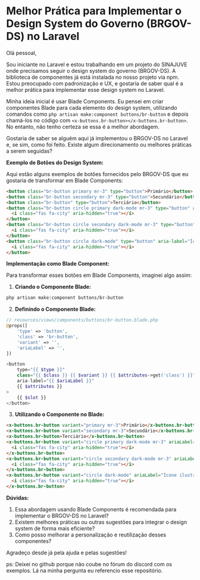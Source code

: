 # Melhor Prática para Implementar o Design System do Governo (BRGOV-DS) no Laravel

Olá pessoal,

Sou iniciante no Laravel e estou trabalhando em um projeto do SINAJUVE onde precisamos seguir o design system do governo (BRGOV-DS). A biblioteca de componentes já está instalada no nosso projeto via npm. Estou preocupado com padronização e UX, e gostaria de saber qual é a melhor prática para implementar esse design system no Laravel.

Minha ideia inicial é usar Blade Components. Eu pensei em criar componentes Blade para cada elemento do design system, utilizando comandos como `php artisan make:component buttons/br-button` e depois chamá-los no código com `<x-buttons.br-button></x-buttons.br-button>`. No entanto, não tenho certeza se essa é a melhor abordagem.

Gostaria de saber se alguém aqui já implementou o BRGOV-DS no Laravel e, se sim, como foi feito. Existe algum direcionamento ou melhores práticas a serem seguidas?

**Exemplo de Botões do Design System:**

Aqui estão alguns exemplos de botões fornecidos pelo BRGOV-DS que eu gostaria de transformar em Blade Components:

```html
<button class="br-button primary mr-3" type="button">Primário</button>
<button class="br-button secondary mr-3" type="button">Secundário</button>
<button class="br-button" type="button">Terciário</button>
<button class="br-button circle primary dark-mode mr-3" type="button" aria-label="Ícone ilustrativo">
  <i class="fas fa-city" aria-hidden="true"></i>
</button>
<button class="br-button circle secondary dark-mode mr-3" type="button" aria-label="Ícone ilustrativo">
  <i class="fas fa-city" aria-hidden="true"></i>
</button>
<button class="br-button circle dark-mode" type="button" aria-label="Ícone ilustrativo">
  <i class="fas fa-city" aria-hidden="true"></i>
</button>
```

**Implementação como Blade Component:**

Para transformar esses botões em Blade Components, imaginei algo assim:

1. **Criando o Componente Blade:**

```bash
php artisan make:component buttons/br-button
```

2. **Definindo o Componente Blade:**

```php
// resources/views/components/buttons/br-button.blade.php
@props([
    'type' => 'button',
    'class' => 'br-button',
    'variant' => '',
    'ariaLabel' => '',
])

<button 
    type="{{ $type }}" 
    class="{{ $class }} {{ $variant }} {{ $attributes->get('class') }}"
    aria-label="{{ $ariaLabel }}"
    {{ $attributes }}
>
    {{ $slot }}
</button>
```

3. **Utilizando o Componente no Blade:**

```html
<x-buttons.br-button variant="primary mr-3">Primário</x-buttons.br-button>
<x-buttons.br-button variant="secondary mr-3">Secundário</x-buttons.br-button>
<x-buttons.br-button>Terciário</x-buttons.br-button>
<x-buttons.br-button variant="circle primary dark-mode mr-3" ariaLabel="Ícone ilustrativo">
  <i class="fas fa-city" aria-hidden="true"></i>
</x-buttons.br-button>
<x-buttons.br-button variant="circle secondary dark-mode mr-3" ariaLabel="Ícone ilustrativo">
  <i class="fas fa-city" aria-hidden="true"></i>
</x-buttons.br-button>
<x-buttons.br-button variant="circle dark-mode" ariaLabel="Ícone ilustrativo">
  <i class="fas fa-city" aria-hidden="true"></i>
</x-buttons.br-button>
```

**Dúvidas:**

1. Essa abordagem usando Blade Components é recomendada para implementar o BRGOV-DS no Laravel?
2. Existem melhores práticas ou outras sugestões para integrar o design system de forma mais eficiente?
3. Como posso melhorar a personalização e reutilização desses componentes?

Agradeço desde já pela ajuda e pelas sugestões!


ps: Deixei no github porque não coube no fórum do discord com os exemplos. Lá na minha pergunta eu referencio esse repositório.
